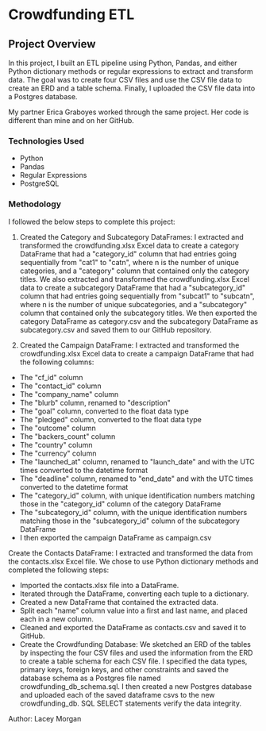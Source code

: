 # Crowdfunding ETL

## Project Overview
In this project, I built an ETL pipeline using Python, Pandas, and either Python dictionary methods or regular expressions to extract and transform data. The goal was to create four CSV files and use the CSV file data to create an ERD and a table schema. Finally, I uploaded the CSV file data into a Postgres database.

My partner Erica Graboyes worked through the same project. Her code is different than mine and on her GitHub. 

### Technologies Used
 - Python
 - Pandas
 - Regular Expressions
 - PostgreSQL
 
### Methodology
I followed the below steps to complete this project:

1. Created the Category and Subcategory DataFrames: I extracted and transformed the crowdfunding.xlsx Excel data to create a category DataFrame that had a "category_id" column that had entries going sequentially from "cat1" to "catn", where n is the number of unique categories, and a "category" column that contained only the category titles. We also extracted and transformed the crowdfunding.xlsx Excel data to create a subcategory DataFrame that had a "subcategory_id" column that had entries going sequentially from "subcat1" to "subcatn", where n is the number of unique subcategories, and a "subcategory" column that contained only the subcategory titles. We then exported the category DataFrame as category.csv and the subcategory DataFrame as subcategory.csv and saved them to our GitHub repository.

2. Created the Campaign DataFrame: I extracted and transformed the crowdfunding.xlsx Excel data to create a campaign DataFrame that had the following columns:

- The "cf_id" column
- The "contact_id" column
- The "company_name" column
- The "blurb" column, renamed to "description"
- The "goal" column, converted to the float data type
- The "pledged" column, converted to the float data type
- The "outcome" column
- The "backers_count" column
- The "country" column
- The "currency" column
- The "launched_at" column, renamed to "launch_date" and with the UTC times converted to the datetime  format
- The "deadline" column, renamed to "end_date" and with the UTC times converted to the datetime      format
- The "category_id" column, with unique identification numbers matching those in the "category_id" column of the category DataFrame
- The "subcategory_id" column, with the unique identification numbers matching those in the "subcategory_id" column of the subcategory DataFrame
- I then exported the campaign DataFrame as campaign.csv

Create the Contacts DataFrame: I extracted and transformed the data from the contacts.xlsx Excel file. We chose to use Python dictionary methods and completed the following steps:

- Imported the contacts.xlsx file into a DataFrame.
- Iterated through the DataFrame, converting each tuple to a dictionary.
- Created a new DataFrame that contained the extracted data.
- Split each "name" column value into a first and last name, and placed each in a new column.
- Cleaned and exported the DataFrame as contacts.csv and saved it to GitHub.
- Create the Crowdfunding Database: We sketched an ERD of the tables by inspecting the four CSV files and used the information from the ERD to create a table schema for each CSV file. I specified the data types, primary keys, foreign keys, and other constraints and saved the database schema as a Postgres file named crowdfunding_db_schema.sql. I then created a new Postgres database and uploaded each of the saved dataframe csvs to the new crowdfunding_db. SQL SELECT statements verify the data integrity. 

Author: Lacey Morgan
